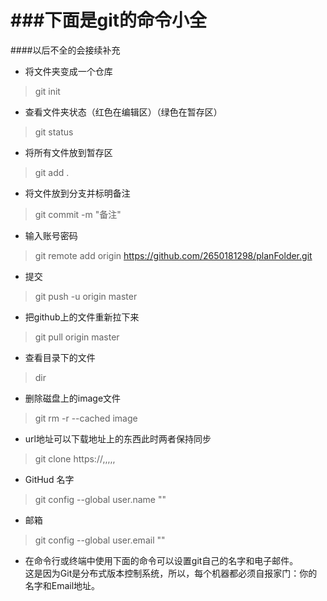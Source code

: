 ###下面是git的命令小全  
===========================  
####以后不全的会接续补充  
  
  
  
  
* 将文件夹变成一个仓库    
>git init    
  
* 查看文件夹状态（红色在编辑区）（绿色在暂存区）    
> git status    
  
* 将所有文件放到暂存区    
> git add .    
  
* 将文件放到分支并标明备注    
> git commit -m "备注"    
    
* 输入账号密码  
> git remote add origin https://github.com/2650181298/planFolder.git  
  
* 提交  
> git push -u origin master  
  
* 把github上的文件重新拉下来  
> git pull origin master  
  
* 查看目录下的文件  
> dir  
  
* 删除磁盘上的image文件  
> git rm -r --cached image  
  
* url地址可以下载地址上的东西此时两者保持同步  
> git clone https://,,,,,  
    
* GitHud 名字  
> git config --global user.name ""  
    
* 邮箱  
> git config --global user.email ""  
    
* 在命令行或终端中使用下面的命令可以设置git自己的名字和电子邮件。    
这是因为Git是分布式版本控制系统，所以，每个机器都必须自报家门：你的名字和Email地址。  